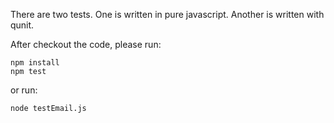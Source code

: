 There are two tests. One is written in pure javascript. Another is written with qunit.

After checkout the code, please run:
```
npm install
npm test
```

or run:

```
node testEmail.js
```